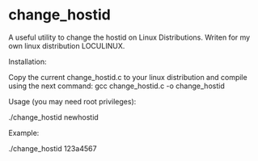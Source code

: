 change_hostid
=============

A useful utility to change the hostid on Linux Distributions. Writen for my own linux distribution LOCULINUX.

Installation:

Copy the current change_hostid.c to your linux distribution and compile using the next command: gcc change_hostid.c -o change_hostid

Usage (you may need root privileges):

./change_hostid newhostid

Example:

./change_hostid 123a4567
